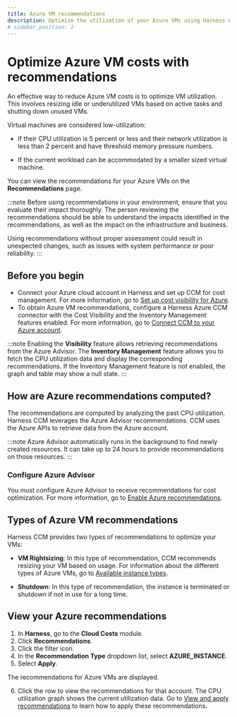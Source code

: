 ```yaml
---
title: Azure VM recommendations
description: Optimize the utilization of your Azure VMs using Harness CCM recommendations.
# sidebar_position: 2
---
```


# Optimize Azure VM costs with recommendations

An effective way to reduce Azure VM costs is to optimize VM utilization. This involves resizing idle or underutilized VMs based on active tasks and shutting down unused VMs.

Virtual machines are considered low-utilization:

* If their CPU utilization is 5 percent or less and their network utilization is less than 2 percent and have threshold memory pressure numbers.

* If the current workload can be accommodated by a smaller sized virtual machine.

You can view the recommendations for your Azure VMs on the **Recommendations** page. 

:::note
Before using recommendations in your environment, ensure that you evaluate their impact thoroughly. The person reviewing the recommendations should be able to understand the impacts identified in the recommendations, as well as the impact on the infrastructure and business.

Using recommendations without proper assessment could result in unexpected changes, such as issues with system performance or poor reliability.
:::

## Before you begin

* Connect your Azure cloud account in Harness and set up CCM for cost management. For more information, go to [Set up cost visibility for Azure](../../2-getting-started-ccm/4-set-up-cloud-cost-management/set-up-cost-visibility-for-azure.md).
* To obtain Azure VM recommendations, configure a Harness Azure CCM connector with the Cost Visibility and the Inventory Management features enabled. For more information, go to [Connect CCM to your Azure account](../../2-getting-started-ccm/4-set-up-cloud-cost-management/set-up-cost-visibility-for-azure.md#connect-ccm-to-your-azure-account).
  
:::note
Enabling the **Visibility** feature allows retrieving recommendations from the Azure Advisor. The **Inventory Management** feature allows you to fetch the CPU utilization data and display the corresponding recommendations. If the Inventory Management feature is not enabled, the graph and table may show a null state.
:::

## How are Azure recommendations computed?

The recommendations are computed by analyzing the past CPU utilization. Harness CCM leverages the Azure Advisor recommendations. CCM uses the Azure APIs to retrieve data from the Azure account.

:::note
Azure Advisor automatically runs in the background to find newly created resources. It can take up to 24 hours to provide recommendations on those resources.
:::

### Configure Azure Advisor

You must configure Azure Advisor to receive recommendations for cost optimization. For more information, go to [Enable Azure recommendations](../../2-getting-started-ccm/4-set-up-cloud-cost-management/set-up-cost-visibility-for-azure.md).

## Types of Azure VM recommendations

Harness CCM provides two types of recommendations to optimize your VMs:

* **VM Rightsizing**: In this type of recommendation, CCM recommends resizing your VM based on usage. For information about the different types of Azure VMs, go to [Available instance types](https://learn.microsoft.com/en-us/azure/virtual-machines/sizes). 

* **Shutdown**: In this type of recommendation, the instance is terminated or shutdown if not in use for a long time.  
  
## View your Azure recommendations

1. In **Harness**, go to the **Cloud Costs** module.
2. Click **Recommendations**.
3. Click the filter icon.
4. In the **Recommendation Type** dropdown list, select **AZURE_INSTANCE**.
5. Select **Apply**. 

  The recommendations for Azure VMs are displayed. 

6. Click the row to view the recommendations for that account.  The CPU utilization graph shows the current utilization data. Go to [View and apply recommendations](https://developer.harness.io/docs/cloud-cost-management/use-cloud-cost-management/ccm-recommendations/home-recommendations#enable-azure-recommendations) to learn how to apply these recommendations.

